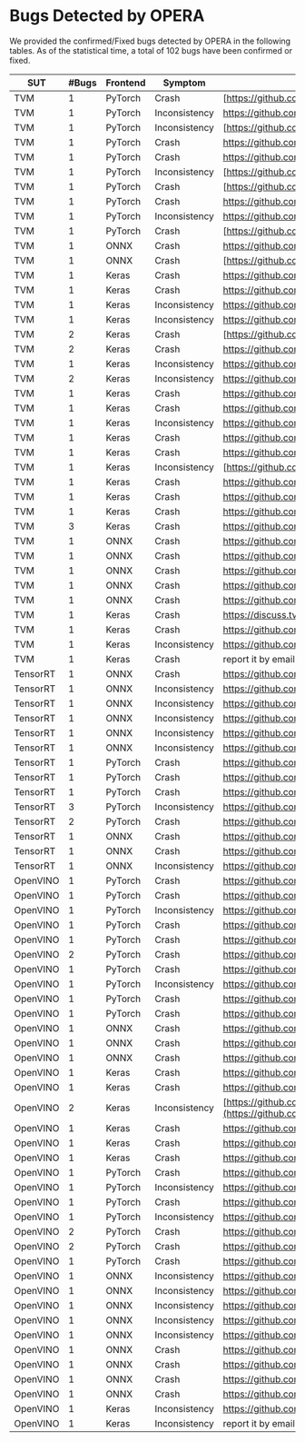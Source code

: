 # Bugs Detected by OPERA

We provided the confirmed/Fixed bugs detected by OPERA in the following tables. As of the statistical time, a total of 102 bugs have been confirmed or fixed. 

| SUT      | #Bugs | Frontend | Symptom       | Link                                                         |
| -------- | ----- | -------- | ------------- | ------------------------------------------------------------ |
| TVM      | 1     | PyTorch  | Crash         | [https://github.com/apache/tvm/issues/14794,   https://github.com/apache/tvm/pull/14837](https://github.com/apache/tvm/issues/14794) |
| TVM      | 1     | PyTorch  | Inconsistency | https://github.com/apache/tvm/pull/14796                     |
| TVM      | 1     | PyTorch  | Inconsistency | [https://github.com/apache/tvm/issues/14926,   https://github.com/apache/tvm/pull/14963/files](https://github.com/apache/tvm/issues/14926) |
| TVM      | 1     | PyTorch  | Crash         | https://github.com/apache/tvm/pull/14925                     |
| TVM      | 1     | PyTorch  | Crash         | https://github.com/apache/tvm/pull/14885                     |
| TVM      | 1     | PyTorch  | Inconsistency | [https://github.com/apache/tvm/issues/14805,   https://github.com/apache/tvm/pull/14820/files](https://github.com/apache/tvm/issues/14805) |
| TVM      | 1     | PyTorch  | Crash         | [https://github.com/apache/tvm/issues/15004,   https://github.com/apache/tvm/pull/15386](https://github.com/apache/tvm/issues/15004) |
| TVM      | 1     | PyTorch  | Crash         | https://github.com/apache/tvm/pull/15016                     |
| TVM      | 1     | PyTorch  | Inconsistency | https://github.com/apache/tvm/pull/14821                     |
| TVM      | 1     | PyTorch  | Crash         | [https://github.com/apache/tvm/issues/15282, https://github.com/apache/tvm/pull/15683](https://github.com/apache/tvm/issues/15282) |
| TVM      | 1     | ONNX     | Crash         | https://github.com/apache/tvm/pull/14636                     |
| TVM      | 1     | ONNX     | Crash         | [https://github.com/apache/tvm/issues/14661,   https://github.com/apache/tvm/pull/14740](https://github.com/apache/tvm/issues/14661) |
| TVM      | 1     | Keras    | Crash         | https://github.com/apache/tvm/pull/14707                     |
| TVM      | 1     | Keras    | Crash         | https://github.com/apache/tvm/issues/15160                   |
| TVM      | 1     | Keras    | Inconsistency | https://github.com/apache/tvm/pull/14742                     |
| TVM      | 1     | Keras    | Inconsistency | https://github.com/apache/tvm/pull/14824                     |
| TVM      | 2     | Keras    | Crash         | [https://github.com/apache/tvm/issues/14868,   https://github.com/apache/tvm/pull/15723](https://github.com/apache/tvm/issues/14868) |
| TVM      | 2     | Keras    | Crash         | https://github.com/apache/tvm/issues/14869                   |
| TVM      | 1     | Keras    | Inconsistency | https://github.com/apache/tvm/pull/15053                     |
| TVM      | 2     | Keras    | Inconsistency | https://github.com/apache/tvm/pull/15060                     |
| TVM      | 1     | Keras    | Crash         | https://github.com/apache/tvm/pull/15082                     |
| TVM      | 1     | Keras    | Crash         | https://github.com/apache/tvm/pull/15107                     |
| TVM      | 1     | Keras    | Inconsistency | https://github.com/apache/tvm/pull/15122                     |
| TVM      | 1     | Keras    | Crash         | https://github.com/apache/tvm/pull/15124                     |
| TVM      | 1     | Keras    | Crash         | https://github.com/apache/tvm/pull/15175                     |
| TVM      | 1     | Keras    | Inconsistency | [https://github.com/apache/tvm/issues/15176,   https://github.com/apache/tvm/pull/15261](https://github.com/apache/tvm/issues/15176) |
| TVM      | 1     | Keras    | Crash         | https://github.com/apache/tvm/pull/15337                     |
| TVM      | 1     | Keras    | Crash         | https://github.com/apache/tvm/pull/15335                     |
| TVM      | 1     | Keras    | Crash         | https://github.com/apache/tvm/pull/15334                     |
| TVM      | 3     | Keras    | Crash         | https://github.com/apache/tvm/pull/15334                     |
| TVM      | 1     | ONNX     | Crash         | https://github.com/apache/tvm/issues/14614                   |
| TVM      | 1     | ONNX     | Crash         | https://github.com/apache/tvm/issues/14621                   |
| TVM      | 1     | ONNX     | Crash         | https://github.com/apache/tvm/issues/14638                   |
| TVM      | 1     | ONNX     | Crash         | https://github.com/apache/tvm/issues/14647                   |
| TVM      | 1     | ONNX     | Crash         | https://github.com/apache/tvm/issues/14652                   |
| TVM      | 1     | Keras    | Crash         | https://discuss.tvm.apache.org/t/keras-frontend-tvm-error-opattributeinvalid-input-shape-1-2-2-is-not-valid-for-operator-dense/14818/1 |
| TVM      | 1     | Keras    | Crash         | https://github.com/apache/tvm/issues/14745                   |
| TVM      | 1     | Keras    | Inconsistency | https://github.com/apache/tvm/issues/15338                   |
| TVM      | 1     | Keras    | Crash         | report it by email due to security                           |
| TensorRT | 1     | ONNX     | Crash         | https://github.com/NVIDIA/TensorRT/issues/3429               |
| TensorRT | 1     | ONNX     | Inconsistency | https://github.com/NVIDIA/TensorRT/issues/3462               |
| TensorRT | 1     | ONNX     | Inconsistency | https://github.com/NVIDIA/TensorRT/issues/3464               |
| TensorRT | 1     | ONNX     | Inconsistency | https://github.com/NVIDIA/TensorRT/issues/3465               |
| TensorRT | 1     | ONNX     | Inconsistency | https://github.com/NVIDIA/TensorRT/issues/3466               |
| TensorRT | 1     | ONNX     | Inconsistency | https://github.com/NVIDIA/TensorRT/issues/3467               |
| TensorRT | 1     | PyTorch  | Crash         | https://github.com/NVIDIA-AI-IOT/torch2trt/issues/888        |
| TensorRT | 1     | PyTorch  | Crash         | https://github.com/NVIDIA-AI-IOT/torch2trt/issues/897        |
| TensorRT | 1     | PyTorch  | Crash         | https://github.com/NVIDIA-AI-IOT/torch2trt/issues/895        |
| TensorRT | 3     | PyTorch  | Inconsistency | https://github.com/NVIDIA/TensorRT/issues/3503               |
| TensorRT | 2     | PyTorch  | Crash         | https://github.com/NVIDIA-AI-IOT/torch2trt/issues/895        |
| TensorRT | 1     | ONNX     | Crash         | https://github.com/NVIDIA/TensorRT/issues/3425               |
| TensorRT | 1     | ONNX     | Crash         | https://github.com/NVIDIA/TensorRT/issues/3515               |
| TensorRT | 1     | ONNX     | Inconsistency | https://github.com/NVIDIA/TensorRT/issues/3461               |
| OpenVINO | 1     | PyTorch  | Crash         | https://github.com/openvinotoolkit/openvino/issues/20731     |
| OpenVINO | 1     | PyTorch  | Crash         | https://github.com/openvinotoolkit/openvino/issues/20907     |
| OpenVINO | 1     | PyTorch  | Inconsistency | https://github.com/openvinotoolkit/openvino/issues/21044     |
| OpenVINO | 1     | PyTorch  | Crash         | https://github.com/openvinotoolkit/openvino/pull/20350       |
| OpenVINO | 1     | PyTorch  | Crash         | https://github.com/openvinotoolkit/openvino/issues/21066     |
| OpenVINO | 2     | PyTorch  | Crash         | https://github.com/openvinotoolkit/openvino/issues/21071     |
| OpenVINO | 1     | PyTorch  | Crash         | https://github.com/openvinotoolkit/openvino/issues/20907     |
| OpenVINO | 1     | PyTorch  | Inconsistency | https://github.com/openvinotoolkit/openvino/issues/23526     |
| OpenVINO | 1     | PyTorch  | Crash         | https://github.com/openvinotoolkit/openvino/issues/23528     |
| OpenVINO | 1     | PyTorch  | Crash         | https://github.com/openvinotoolkit/openvino/issues/23538     |
| OpenVINO | 1     | ONNX     | Crash         | https://github.com/openvinotoolkit/openvino/issues/21024     |
| OpenVINO | 1     | ONNX     | Crash         | https://github.com/openvinotoolkit/openvino/issues/21172     |
| OpenVINO | 1     | ONNX     | Crash         | https://github.com/openvinotoolkit/openvino/issues/21178     |
| OpenVINO | 1     | Keras    | Crash         | https://github.com/openvinotoolkit/openvino/issues/20822     |
| OpenVINO | 1     | Keras    | Crash         | https://github.com/openvinotoolkit/openvino/issues/20811     |
| OpenVINO | 2     | Keras    | Inconsistency | [https://github.com/openvinotoolkit/openvino/issues/20815,https://github.com/openvinotoolkit/openvino/pull/21439,https://github.com/openvinotoolkit/openvino/pull/25217](https://github.com/openvinotoolkit/openvino/issues/20815) |
| OpenVINO | 1     | Keras    | Crash         | https://github.com/openvinotoolkit/openvino/issues/20838     |
| OpenVINO | 1     | Keras    | Crash         | https://github.com/openvinotoolkit/openvino/issues/20839     |
| OpenVINO | 1     | Keras    | Crash         | https://github.com/openvinotoolkit/openvino/issues/21247     |
| OpenVINO | 1     | PyTorch  | Crash         | https://github.com/openvinotoolkit/openvino/issues/20668     |
| OpenVINO | 1     | PyTorch  | Inconsistency | https://github.com/openvinotoolkit/openvino/issues/20738     |
| OpenVINO | 1     | PyTorch  | Crash         | https://github.com/openvinotoolkit/openvino/issues/21040     |
| OpenVINO | 1     | PyTorch  | Inconsistency | https://github.com/openvinotoolkit/openvino/issues/20721     |
| OpenVINO | 2     | PyTorch  | Crash         | https://github.com/openvinotoolkit/openvino/issues/21052     |
| OpenVINO | 2     | PyTorch  | Crash         | https://github.com/openvinotoolkit/openvino/issues/21067     |
| OpenVINO | 1     | PyTorch  | Crash         | https://github.com/openvinotoolkit/openvino/issues/21068     |
| OpenVINO | 1     | ONNX     | Inconsistency | https://github.com/openvinotoolkit/openvino/issues/20848     |
| OpenVINO | 1     | ONNX     | Inconsistency | https://github.com/openvinotoolkit/openvino/issues/20872     |
| OpenVINO | 1     | ONNX     | Inconsistency | https://github.com/openvinotoolkit/openvino/issues/20879     |
| OpenVINO | 1     | ONNX     | Inconsistency | https://github.com/openvinotoolkit/openvino/issues/20976     |
| OpenVINO | 1     | ONNX     | Inconsistency | https://github.com/openvinotoolkit/openvino/issues/20977     |
| OpenVINO | 1     | ONNX     | Crash         | https://github.com/openvinotoolkit/openvino/issues/21174     |
| OpenVINO | 1     | ONNX     | Crash         | https://github.com/openvinotoolkit/openvino/issues/21175     |
| OpenVINO | 1     | ONNX     | Crash         | https://github.com/openvinotoolkit/openvino/issues/21177     |
| OpenVINO | 1     | ONNX     | Crash         | https://github.com/openvinotoolkit/openvino/issues/21615     |
| OpenVINO | 1     | Keras    | Inconsistency | https://github.com/openvinotoolkit/openvino/issues/20821     |
| OpenVINO | 1     | Keras    | Inconsistency | report it by email due to security                           |
